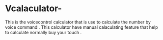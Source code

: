 # Vcalaculator-
This is the voicecontrol calculator that is use to calculate the number by voice command . This calculator have manual calaculating feature that help to calculate normally buy your touch . 
